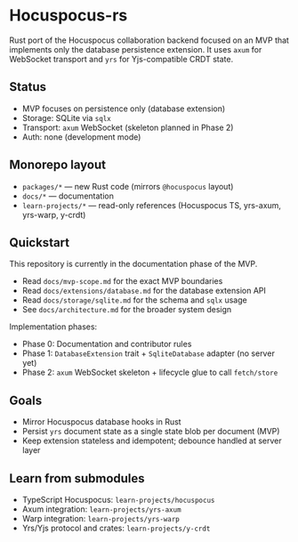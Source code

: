 # Hocuspocus-rs

Rust port of the Hocuspocus collaboration backend focused on an MVP that implements only the database persistence extension. It uses `axum` for WebSocket transport and `yrs` for Yjs-compatible CRDT state.

## Status

- MVP focuses on persistence only (database extension)
- Storage: SQLite via `sqlx`
- Transport: `axum` WebSocket (skeleton planned in Phase 2)
- Auth: none (development mode)

## Monorepo layout

- `packages/*` — new Rust code (mirrors `@hocuspocus` layout)
- `docs/*` — documentation
- `learn-projects/*` — read-only references (Hocuspocus TS, yrs-axum, yrs-warp, y-crdt)

## Quickstart

This repository is currently in the documentation phase of the MVP.

- Read `docs/mvp-scope.md` for the exact MVP boundaries
- Read `docs/extensions/database.md` for the database extension API
- Read `docs/storage/sqlite.md` for the schema and `sqlx` usage
- See `docs/architecture.md` for the broader system design

Implementation phases:

- Phase 0: Documentation and contributor rules
- Phase 1: `DatabaseExtension` trait + `SqliteDatabase` adapter (no server yet)
- Phase 2: `axum` WebSocket skeleton + lifecycle glue to call `fetch/store`

## Goals

- Mirror Hocuspocus database hooks in Rust
- Persist `yrs` document state as a single state blob per document (MVP)
- Keep extension stateless and idempotent; debounce handled at server layer

## Learn from submodules

- TypeScript Hocuspocus: `learn-projects/hocuspocus`
- Axum integration: `learn-projects/yrs-axum`
- Warp integration: `learn-projects/yrs-warp`
- Yrs/Yjs protocol and crates: `learn-projects/y-crdt`
